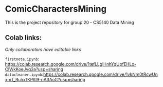 # ComicCharactersMining

This is the project repository for group 20 - CS5140 Data Mining
## Colab links:
_Only collaborators have editable links_

`firstnote.ipynb`: https://colab.research.google.com/drive/1tefLLglHnhYqUpfEHLo-ClWkKoeJvq3a?usp=sharing 
`datacleaner.ipynb`:https://colab.research.google.com/drive/1vkNm0tRcwUnxmT_Ruhx1KPAl9-nA3AoG?usp=sharing
